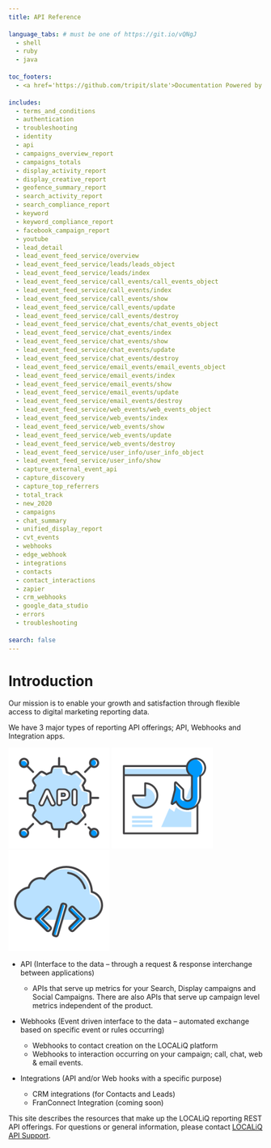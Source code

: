 ```yaml
---
title: API Reference

language_tabs: # must be one of https://git.io/vQNgJ
  - shell
  - ruby
  - java

toc_footers:
  - <a href='https://github.com/tripit/slate'>Documentation Powered by Slate</a>

includes:
  - terms_and_conditions
  - authentication
  - troubleshooting
  - identity
  - api
  - campaigns_overview_report
  - campaigns_totals
  - display_activity_report
  - display_creative_report
  - geofence_summary_report
  - search_activity_report
  - search_compliance_report
  - keyword
  - keyword_compliance_report
  - facebook_campaign_report
  - youtube
  - lead_detail
  - lead_event_feed_service/overview
  - lead_event_feed_service/leads/leads_object
  - lead_event_feed_service/leads/index
  - lead_event_feed_service/call_events/call_events_object
  - lead_event_feed_service/call_events/index
  - lead_event_feed_service/call_events/show
  - lead_event_feed_service/call_events/update
  - lead_event_feed_service/call_events/destroy
  - lead_event_feed_service/chat_events/chat_events_object
  - lead_event_feed_service/chat_events/index
  - lead_event_feed_service/chat_events/show
  - lead_event_feed_service/chat_events/update
  - lead_event_feed_service/chat_events/destroy
  - lead_event_feed_service/email_events/email_events_object
  - lead_event_feed_service/email_events/index
  - lead_event_feed_service/email_events/show
  - lead_event_feed_service/email_events/update
  - lead_event_feed_service/email_events/destroy
  - lead_event_feed_service/web_events/web_events_object
  - lead_event_feed_service/web_events/index
  - lead_event_feed_service/web_events/show
  - lead_event_feed_service/web_events/update
  - lead_event_feed_service/web_events/destroy
  - lead_event_feed_service/user_info/user_info_object
  - lead_event_feed_service/user_info/show
  - capture_external_event_api
  - capture_discovery
  - capture_top_referrers
  - total_track
  - new_2020
  - campaigns
  - chat_summary
  - unified_display_report
  - cvt_events
  - webhooks
  - edge_webhook  
  - integrations
  - contacts
  - contact_interactions
  - zapier
  - crm_webhooks
  - google_data_studio
  - errors
  - troubleshooting

search: false
---
```


# Introduction

Our mission is to enable your growth and satisfaction through flexible access to digital marketing reporting data.

We have 3 major types of reporting API offerings; API, Webhooks and Integration apps.

<img alt='API' src='/images/api.png' height=200 width=200 />
<img alt='Webhook' src='/images/webhook_icon.png' height=200 width=200 />
<img alt='Integration' src='/images/integration.png' height=200 width=200 />

* API (Interface to the data – through a request & response interchange between applications)
  * APIs that serve up metrics for your Search, Display campaigns and Social Campaigns. There are also APIs that serve up campaign level metrics independent of the product.

* Webhooks (Event driven interface to the data – automated exchange based on specific event or rules occurring)
  * Webhooks to contact creation on the LOCALiQ platform
  * Webhooks to interaction occurring on your campaign; call, chat, web & email events.

* Integrations (API and/or Web hooks with a specific purpose)
  * CRM integrations (for Contacts and Leads)
  * FranConnect Integration (coming soon)

This site describes the resources that make up the LOCALiQ reporting REST API offerings. For questions or general information, please contact [LOCALiQ API Support](mailto:apiservices@localiq.com).

